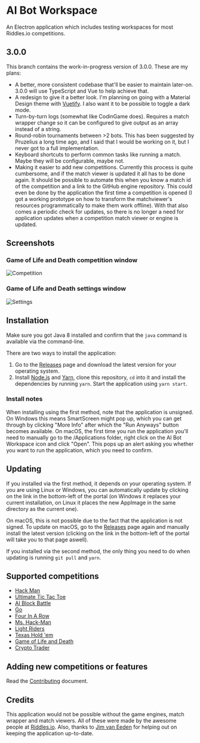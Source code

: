 # AI Bot Workspace
An Electron application which includes testing workspaces for most Riddles.io competitions.

## 3.0.0
This branch contains the work-in-progress version of 3.0.0. These are my plans:
- A better, more consistent codebase that'll be easier to maintain later-on. 3.0.0 will use TypeScript and Vue to help achieve that.
- A redesign to give it a better look. I'm planning on going with a Material Design theme with [Vuetify](https://vuetifyjs.com/en/). I also want it to be possible to toggle a dark mode.
- Turn-by-turn logs (somewhat like CodinGame does). Requires a match wrapper change so it can be configured to give output as an array instead of a string.
- Round-robin tournaments between >2 bots. This has been suggested by Pruzelius a long time ago, and I said that I would be working on it, but I never got to a full implementation.
- Keyboard shortcuts to perform common tasks like running a match. Maybe they will be configurable, maybe not.
- Making it easier to add new competitions. Currently this process is quite cumbersome, and if the match viewer is updated it all has to be done again. It should be possible to automate this when you know a match id of the competition and a link to the GitHub engine repository. This could even be done by the application the first time a competition is opened (I got a working prototype on how to transform the matchviewer's resources programmatically to make them work offline). With that also comes a periodic check for updates, so there is no longer a need for application updates when a competition match viewer or engine is updated.

## Screenshots
### Game of Life and Death competition window
![Competition](https://i.imgur.com/LZgKIpF.png)

### Game of Life and Death settings window
![Settings](https://i.imgur.com/ozLfy8n.png)

## Installation
Make sure you got Java 8 installed and confirm that the `java` command is available via the command-line.

There are two ways to install the application:
1. Go to the [Releases](https://github.com/jmerle/ai-bot-workspace/releases) page and download the latest version for your operating system.
2. Install [Node.js](https://nodejs.org/en/) and [Yarn](https://yarnpkg.com/), clone this repository, `cd` into it and install the dependencies by running `yarn`. Start the application using `yarn start`.

### Install notes
When installing using the first method, note that the application is unsigned. On Windows this means SmartScreen might pop up, which you can get through by clicking "More Info" after which the "Run Anyways" button becomes available. On macOS, the first time you run the application you'll need to manually go to the /Applications folder, right click on the AI Bot Workspace icon and click "Open". This pops up an alert asking you whether you want to run the application, which you need to confirm.

## Updating
If you installed via the first method, it depends on your operating system. If you are using Linux or Windows, you can automatically update by clicking on the link in the bottom-left of the portal (on Windows it replaces your current installation, on Linux it places the new AppImage in the same directory as the current one).

On macOS, this is not possible due to the fact that the application is not signed. To update on macOS, go to the [Releases](https://github.com/jmerle/ai-bot-workspace/releases) page again and manually install the latest version (clicking on the link in the bottom-left of the portal will take you to that page aswell).

If you installed via the second method, the only thing you need to do when updating is running `git pull` and `yarn`.

## Supported competitions
- [Hack Man](https://booking.riddles.io/competitions/hack-man)
- [Ultimate Tic Tac Toe](https://playground.riddles.io/competitions/ultimate-tic-tac-toe)
- [AI Block Battle](https://playground.riddles.io/competitions/ai-block-battle)
- [Go](https://playground.riddles.io/competitions/go)
- [Four In A Row](https://playground.riddles.io/competitions/four-in-a-row)
- [Ms. Hack-Man](https://booking.riddles.io/competitions/ms.-hack-man)
- [Light Riders](https://playground.riddles.io/competitions/light-riders)
- [Texas Hold 'em](https://playground.riddles.io/competitions/texas-hold-%27em)
- [Game of Life and Death](https://starapple.riddles.io/competitions/game-of-life-and-death)
- [Crypto Trader](https://playground.riddles.io/competitions/crypto-trader)

## Adding new competitions or features
Read the [Contributing](CONTRIBUTING.md) document.

## Credits
This application would not be possible without the game engines, match wrapper and match viewers. All of these were made by the awesome people at [Riddles.io](https://www.riddles.io/). Also, thanks to [Jim van Eeden](https://github.com/jimvaneeden) for helping out on keeping the application up-to-date.

